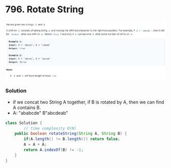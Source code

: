 # 796. Rotate String

![796%20Rotate%20String%203d4da2d12b934052b019b521e797e4b4/Untitled.png](796%20Rotate%20String%203d4da2d12b934052b019b521e797e4b4/Untitled.png)

### Solution

- if we concat two String A together, if B is rotated by A, then we can find A contains B.
- A: "ababcde"  B"abcdeab"

```java
class Solution {
		// time complexity O(N)
    public boolean rotateString(String A, String B) {
        if(A.length() != B.length()) return false;
        A = A + A;
        return A.indexOf(B) != -1;
    }
}
```